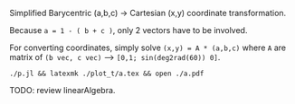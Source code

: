 Simplified Barycentric (a,b,c) -> Cartesian (x,y) coordinate transformation.

Because `a = 1 - ( b + c )`, only 2 vectors have to be involved.

For converting coordinates, simply solve `(x,y) = A * (a,b,c)` where `A` are matrix of `(b vec, c vec)` --> `[0,1; sin(deg2rad(60)) 0]`.

`./p.jl && latexmk ./plot_t/a.tex && open ./a.pdf`

TODO: review linearAlgebra.
